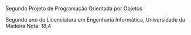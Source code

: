 Segundo Projeto de Programação Orientada por Objetos

Segundo ano de Licenciatura em Engenharia Informática, Universidade da Madeira
Nota: 18,4
